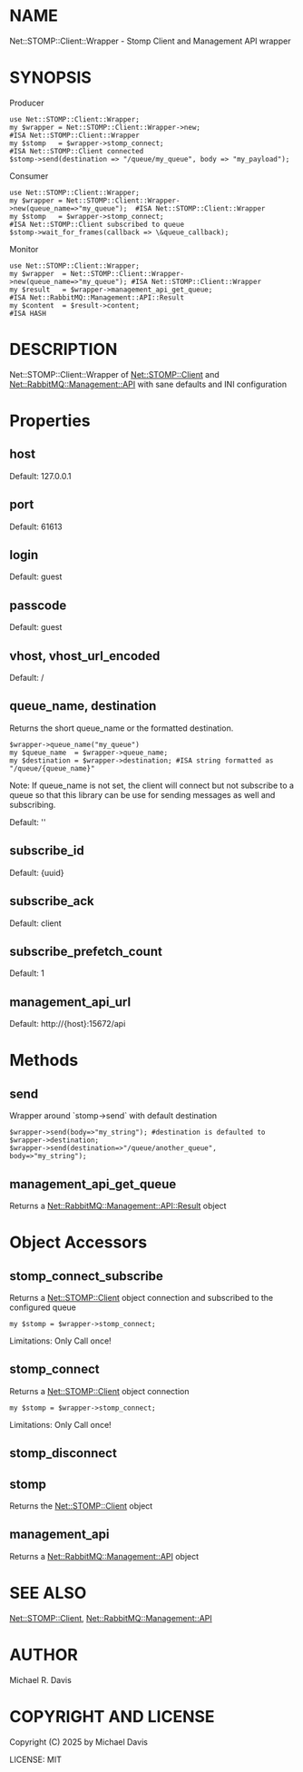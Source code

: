 # NAME

Net::STOMP::Client::Wrapper - Stomp Client and Management API wrapper

# SYNOPSIS

Producer

    use Net::STOMP::Client::Wrapper;
    my $wrapper = Net::STOMP::Client::Wrapper->new;                          #ISA Net::STOMP::Client::Wrapper
    my $stomp   = $wrapper->stomp_connect;                                   #ISA Net::STOMP::Client connected
    $stomp->send(destination => "/queue/my_queue", body => "my_payload");

Consumer

    use Net::STOMP::Client::Wrapper;
    my $wrapper = Net::STOMP::Client::Wrapper->new(queue_name=>"my_queue");  #ISA Net::STOMP::Client::Wrapper
    my $stomp   = $wrapper->stomp_connect;                                   #ISA Net::STOMP::Client subscribed to queue
    $stomp->wait_for_frames(callback => \&queue_callback);

Monitor

    use Net::STOMP::Client::Wrapper;
    my $wrapper  = Net::STOMP::Client::Wrapper->new(queue_name=>"my_queue"); #ISA Net::STOMP::Client::Wrapper
    my $result   = $wrapper->management_api_get_queue;                       #ISA Net::RabbitMQ::Management::API::Result
    my $content  = $result->content;                                         #ISA HASH

# DESCRIPTION

Net::STOMP::Client::Wrapper of [Net::STOMP::Client](https://metacpan.org/pod/Net%3A%3ASTOMP%3A%3AClient) and [Net::RabbitMQ::Management::API](https://metacpan.org/pod/Net%3A%3ARabbitMQ%3A%3AManagement%3A%3AAPI) with sane defaults and INI configuration

# Properties

## host

Default: 127.0.0.1

## port

Default: 61613

## login

Default: guest

## passcode

Default: guest

## vhost, vhost\_url\_encoded

Default: /

## queue\_name, destination

Returns the short queue\_name or the formatted destination.

    $wrapper->queue_name("my_queue")
    my $queue_name  = $wrapper->queue_name;
    my $destination = $wrapper->destination; #ISA string formatted as "/queue/{queue_name}"

Note: If queue\_name is not set, the client will connect but not subscribe to a queue so that this library can be use for sending messages as well and subscribing.

Default: ''

## subscribe\_id

Default: {uuid}

## subscribe\_ack

Default: client

## subscribe\_prefetch\_count

Default: 1

## management\_api\_url

Default: http://{host}:15672/api

# Methods

## send

Wrapper around \`stomp->send\` with default destination

    $wrapper->send(body=>"my_string"); #destination is defaulted to $wrapper->destination;
    $wrapper->send(destination=>"/queue/another_queue", body=>"my_string");

## management\_api\_get\_queue

Returns a [Net::RabbitMQ::Management::API::Result](https://metacpan.org/pod/Net%3A%3ARabbitMQ%3A%3AManagement%3A%3AAPI%3A%3AResult) object

# Object Accessors

## stomp\_connect\_subscribe

Returns a [Net::STOMP::Client](https://metacpan.org/pod/Net%3A%3ASTOMP%3A%3AClient) object connection and subscribed to the configured queue

    my $stomp = $wrapper->stomp_connect;

Limitations: Only Call once!

## stomp\_connect

Returns a [Net::STOMP::Client](https://metacpan.org/pod/Net%3A%3ASTOMP%3A%3AClient) object connection

    my $stomp = $wrapper->stomp_connect;

Limitations: Only Call once!

## stomp\_disconnect

## stomp

Returns the [Net::STOMP::Client](https://metacpan.org/pod/Net%3A%3ASTOMP%3A%3AClient) object

## management\_api

Returns a [Net::RabbitMQ::Management::API](https://metacpan.org/pod/Net%3A%3ARabbitMQ%3A%3AManagement%3A%3AAPI) object

# SEE ALSO

[Net::STOMP::Client](https://metacpan.org/pod/Net%3A%3ASTOMP%3A%3AClient), [Net::RabbitMQ::Management::API](https://metacpan.org/pod/Net%3A%3ARabbitMQ%3A%3AManagement%3A%3AAPI)

# AUTHOR

Michael R. Davis

# COPYRIGHT AND LICENSE

Copyright (C) 2025 by Michael Davis

LICENSE: MIT
